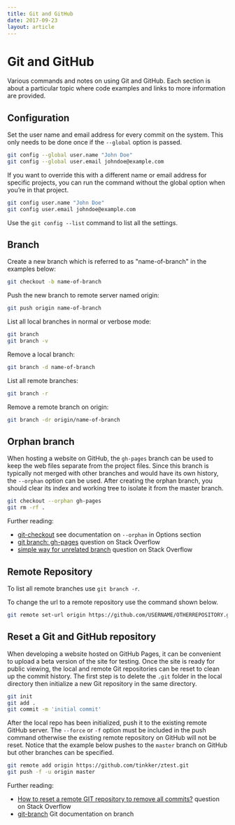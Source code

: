 ```yaml
---
title: Git and GitHub
date: 2017-09-23
layout: article
---
```


# Git and GitHub

Various commands and notes on using Git and GitHub. Each section is about a
particular topic where code examples and links to more information are
provided.

## Configuration

Set the user name and email address for every commit on the system. This only
needs to be done once if the `--global` option is passed.

```bash
git config --global user.name "John Doe"
git config --global user.email johndoe@example.com
```

If you want to override this with a different name or email address for
specific projects, you can run the command without the global option when
you’re in that project.

```bash
git config user.name "John Doe"
git config user.email johndoe@example.com
```

Use the `git config --list` command to list all the settings.

## Branch

Create a new branch which is referred to as "name-of-branch" in the examples
below:

```bash
git checkout -b name-of-branch
```

Push the new branch to remote server named origin:

```bash
git push origin name-of-branch
```

List all local branches in normal or verbose mode:

```bash
git branch
git branch -v
```

Remove a local branch:

```bash
git branch -d name-of-branch
```

List all remote branches:

```bash
git branch -r
```

Remove a remote branch on origin:

```bash
git branch -dr origin/name-of-branch
```

## Orphan branch

When hosting a website on GitHub, the `gh-pages` branch can be used to keep the
web files separate from the project files. Since this branch is typically not
merged with other branches and would have its own history, the `--orphan`
option can be used. After creating the orphan branch, you should clear its
index and working tree to isolate it from the master branch.

```bash
git checkout --orphan gh-pages
git rm -rf .
```

Further reading:

- [git-checkout](https://git-scm.com/docs/git-checkout) see documentation on `--orphan` in Options section
- [git branch: gh-pages](http://stackoverflow.com/questions/4750520/git-branch-gh-pages) question on Stack Overflow
- [simple way for unrelated branch](http://stackoverflow.com/questions/1384325/in-git-is-there-a-simple-way-of-introducing-an-unrelated-branch-to-a-repository) question on Stack Overflow

## Remote Repository

To list all remote branches use `git branch -r`.

To change the url to a remote repository use the command shown below.

```bash
git remote set-url origin https://github.com/USERNAME/OTHERREPOSITORY.git
```

## Reset a Git and GitHub repository

When developing a website hosted on GitHub Pages, it can be convenient to
upload a beta version of the site for testing. Once the site is ready for
public viewing, the local and remote Git repositories can be reset to clean up
the commit history. The first step is to delete the `.git` folder in the local
directory then initialize a new Git repository in the same directory.

```bash
git init
git add .
git commit -m 'initial commit'
```

After the local repo has been initialized, push it to the existing remote
GitHub server. The `--force` or `-f` option must be included in the push
command otherwise the existing remote repository on GitHub will not be reset.
Notice that the example below pushes to the `master` branch on GitHub but other
branches can be specified.

```bash
git remote add origin https://github.com/tinkker/ztest.git
git push -f -u origin master
```

Further reading:

- [How to reset a remote GIT repository to remove all commits?](http://stackoverflow.com/questions/2006172/how-to-reset-a-remote-git-repository-to-remove-all-commits) question on Stack Overflow
- [git-branch](http://git-scm.com/docs/git-branch) Git documentation on branch

